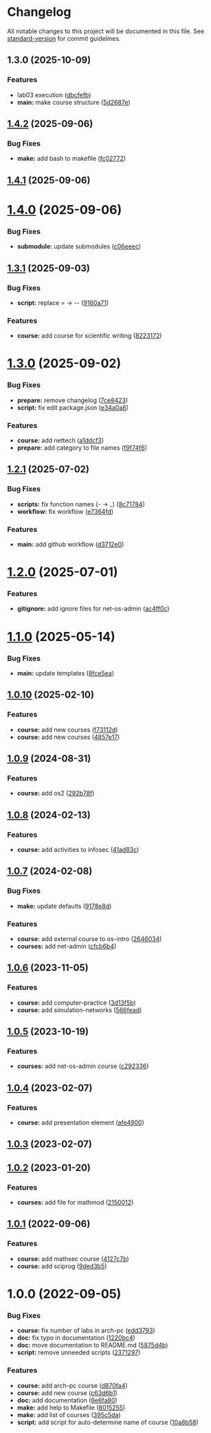 # Changelog

All notable changes to this project will be documented in this file. See [standard-version](https://github.com/conventional-changelog/standard-version) for commit guidelines.

## 1.3.0 (2025-10-09)


### Features

* lab03 execution ([dbcfefb](https://github.com/MrShogun/study_2025-2026_sci-wri/commit/dbcfefb2db8856b0c5f7836e50932a9e661e5980))
* **main:** make course structure ([5d2687e](https://github.com/MrShogun/study_2025-2026_sci-wri/commit/5d2687e074dec646bfeb4abd086c468d4d91023b))

## [1.4.2](https://github.com/yamadharma/course-directory-student-template/compare/v1.4.1...v1.4.2) (2025-09-06)


### Bug Fixes

* **make:** add bash to makefile ([fc02772](https://github.com/yamadharma/course-directory-student-template/commit/fc02772c5a1c52508d4ac0174f261185f9424a66))



## [1.4.1](https://github.com/yamadharma/course-directory-student-template/compare/v1.4.0...v1.4.1) (2025-09-06)



# [1.4.0](https://github.com/yamadharma/course-directory-student-template/compare/v1.3.1...v1.4.0) (2025-09-06)


### Bug Fixes

* **submodule:** update submodules ([c06eeec](https://github.com/yamadharma/course-directory-student-template/commit/c06eeec6b4002017da18d60cdced947ee51294db))



## [1.3.1](https://github.com/yamadharma/course-directory-student-template/compare/v1.3.0...v1.3.1) (2025-09-03)


### Bug Fixes

* **script:** replace = -> -- ([9160a71](https://github.com/yamadharma/course-directory-student-template/commit/9160a7187a00040f977ae5b802c391313994d306))


### Features

* **course:** add course for scientific writing ([8223172](https://github.com/yamadharma/course-directory-student-template/commit/8223172dd941ee5becdbd8f90471076b62e3bd56))



# [1.3.0](https://github.com/yamadharma/course-directory-student-template/compare/v1.2.1...v1.3.0) (2025-09-02)


### Bug Fixes

* **prepare:** remove changelog ([7ce8423](https://github.com/yamadharma/course-directory-student-template/commit/7ce8423ce2b6341b216ff430ac6e8475337c081c))
* **script:** fix edit package.json ([e34a0a6](https://github.com/yamadharma/course-directory-student-template/commit/e34a0a6762596078cbb2369801c5ab533baa4247))


### Features

* **course:** add nettech ([a1ddcf3](https://github.com/yamadharma/course-directory-student-template/commit/a1ddcf39e2a7206608a0d0e0e9f70a7b3434715e))
* **prepare:** add category to file names ([f9f74f6](https://github.com/yamadharma/course-directory-student-template/commit/f9f74f63ed36095ae95b4d81acfcfb16c4898d04))



## [1.2.1](https://github.com/yamadharma/course-directory-student-template/compare/v1.2.0...v1.2.1) (2025-07-02)


### Bug Fixes

* **scripts:** fix function names (- -> _) ([8c71784](https://github.com/yamadharma/course-directory-student-template/commit/8c71784d8d7efb6185fe8923270a3a5115434876))
* **workflow:** fix workflow ([e7364fd](https://github.com/yamadharma/course-directory-student-template/commit/e7364fd50d975d388252e744afc00fc6eaa43dcd))


### Features

* **main:** add github workflow ([d3712e0](https://github.com/yamadharma/course-directory-student-template/commit/d3712e0f051f2b15257a9c45061f9a82952eb87e))



# [1.2.0](https://github.com/yamadharma/course-directory-student-template/compare/v1.1.0...v1.2.0) (2025-07-01)


### Features

* **gitignore:** add ignore files for net-os-admin ([ac4ff0c](https://github.com/yamadharma/course-directory-student-template/commit/ac4ff0c2afeb23dbd51b2b33f39a4a467da5f7fb))



# [1.1.0](https://github.com/yamadharma/course-directory-student-template/compare/v1.0.10...v1.1.0) (2025-05-14)


### Bug Fixes

* **main:** update templates ([8fce5ea](https://github.com/yamadharma/course-directory-student-template/commit/8fce5ea6551b7f58d7d75afc48a9fda10d401fd8))



## [1.0.10](https://github.com/yamadharma/course-directory-student-template/compare/v1.0.9...v1.0.10) (2025-02-10)


### Features

* **course:** add new courses ([f73112d](https://github.com/yamadharma/course-directory-student-template/commit/f73112d50d388f6717abbb69e33f414a3aa78cc0))
* **course:** add new courses ([4857e17](https://github.com/yamadharma/course-directory-student-template/commit/4857e17683bcc0add21ed0bf0d8680f713b93979))



## [1.0.9](https://github.com/yamadharma/course-directory-student-template/compare/v1.0.8...v1.0.9) (2024-08-31)


### Features

* **course:** add os2 ([292b78f](https://github.com/yamadharma/course-directory-student-template/commit/292b78f53a9f8420b406cbf4a181a03cbaa1fecc))



## [1.0.8](https://github.com/yamadharma/course-directory-student-template/compare/v1.0.7...v1.0.8) (2024-02-13)


### Features

* **course:** add activities to infosec ([41ad83c](https://github.com/yamadharma/course-directory-student-template/commit/41ad83c4e2e698ae03ddbb134dffbb67c5e8627e))



## [1.0.7](https://github.com/yamadharma/course-directory-student-template/compare/v1.0.6...v1.0.7) (2024-02-08)


### Bug Fixes

* **make:** update defaults ([9178e8d](https://github.com/yamadharma/course-directory-student-template/commit/9178e8d5b96cf29c8eabab7b9589a85e678e21e9))


### Features

* **course:** add external course to os-intro ([2646034](https://github.com/yamadharma/course-directory-student-template/commit/26460342f87ee4af7597e1739c380bb7efa09a56))
* **courses:** add net-admin ([cfcb6b4](https://github.com/yamadharma/course-directory-student-template/commit/cfcb6b400218d9cb1e613057782ee41cd38a5e14))



## [1.0.6](https://github.com/yamadharma/course-directory-student-template/compare/v1.0.5...v1.0.6) (2023-11-05)


### Features

* **course:** add computer-practice ([3d13f5b](https://github.com/yamadharma/course-directory-student-template/commit/3d13f5bfa087e045119f95a23ecd9faf514a5899))
* **course:** add simulation-networks ([566fead](https://github.com/yamadharma/course-directory-student-template/commit/566fead32834b14cce143f0346aed7800a09a8b6))



## [1.0.5](https://github.com/yamadharma/course-directory-student-template/compare/v1.0.4...v1.0.5) (2023-10-19)


### Features

* **courses:** add net-os-admin course ([c292336](https://github.com/yamadharma/course-directory-student-template/commit/c2923367800c66d900b4757b13b6b5864a5ef02c))



## [1.0.4](https://github.com/yamadharma/course-directory-student-template/compare/v1.0.3...v1.0.4) (2023-02-07)


### Features

* **course:** add presentation element ([afe4900](https://github.com/yamadharma/course-directory-student-template/commit/afe49009b2f1ca47385f3020048617a0570ed196))



## [1.0.3](https://github.com/yamadharma/course-directory-student-template/compare/v1.0.2...v1.0.3) (2023-02-07)



## [1.0.2](https://github.com/yamadharma/course-directory-student-template/compare/v1.0.1...v1.0.2) (2023-01-20)


### Features

* **courses:** add file for mathmod ([2150012](https://github.com/yamadharma/course-directory-student-template/commit/2150012e885375b09edc64d4c709bfb8bc6edacc))



## [1.0.1](https://github.com/yamadharma/course-directory-student-template/compare/v1.0.0...v1.0.1) (2022-09-06)


### Features

* **course:** add mathsec course ([4127c7b](https://github.com/yamadharma/course-directory-student-template/commit/4127c7b10f6784e6d3e54effa3b1e57b4808dfe6))
* **course:** add sciprog ([9ded3b5](https://github.com/yamadharma/course-directory-student-template/commit/9ded3b53f48275c394b3c6bdb465013e83d88def))



# 1.0.0 (2022-09-05)


### Bug Fixes

* **course:** fix number of labs in arch-pc ([edd3793](https://github.com/yamadharma/course-directory-student-template/commit/edd379372c071c796cf84c38cdd7fe996afd0cdb))
* **doc:** fix typo in documentation ([1220bc4](https://github.com/yamadharma/course-directory-student-template/commit/1220bc4a802e558e2a18036b43e39ca131ee644c))
* **doc:** move documentation to README.md ([5875d4b](https://github.com/yamadharma/course-directory-student-template/commit/5875d4bc52646e868974ec518a96fe18c0235b40))
* **script:** remove unneeded scripts ([2371297](https://github.com/yamadharma/course-directory-student-template/commit/23712978562979560713861201f50c82e447e042))


### Features

* **course:** add arch-pc course ([d870fa4](https://github.com/yamadharma/course-directory-student-template/commit/d870fa48c7955d3a068e14bb096c5530c9c48ee1))
* **course:** add new course ([c63d6b1](https://github.com/yamadharma/course-directory-student-template/commit/c63d6b162ed4df91d96bd9a9ea5ee014bdd42f73))
* **doc:** add documentation ([6e6fa80](https://github.com/yamadharma/course-directory-student-template/commit/6e6fa80ecf9a7a2fa1dbd3e45cdf28dc07a1a1f8))
* **make:** add help to Makefile ([8015255](https://github.com/yamadharma/course-directory-student-template/commit/8015255d434b2a4735f0ea406ef99be4d68f8b6f))
* **make:** add list of courses ([395c5da](https://github.com/yamadharma/course-directory-student-template/commit/395c5da4de44d792ee5ceb45f255004a0e0f7e30))
* **script:** add script for auto-determine name of course ([10a8b58](https://github.com/yamadharma/course-directory-student-template/commit/10a8b58ccf830930dc6daf15d664582ce87913e3))
